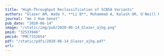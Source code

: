 ```yaml
---
title: "High-Throughput Reclassification of SCN5A Variants"
authors: "Glazer AM, Wada Y, **Li B**, Muhammad A, Kalash OR, O'Neill MJ, Shields T, Hall L, Short L, Blair MA, Kroncke BM, **Capra JA**, Roden DM."
journal: "Am J Hum Genet"
pub_date: "2020-06-14"
image: "/static/img/pub/2020-06-14_Glazer_ajhg.png"
pmid: "32533946"
pmcid: "PMC7332654"
pdf: "/static/pdfs/2020-06-14_Glazer_ajhg.pdf"
url: 
---
```

